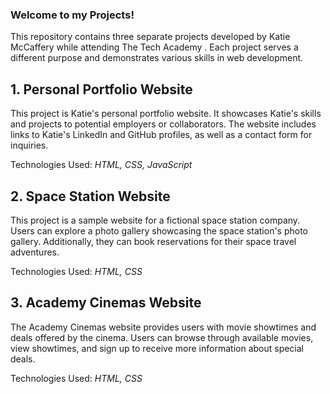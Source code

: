 ### Welcome to my Projects!

This repository contains three separate projects developed by Katie McCaffery while attending The Tech Academy . Each project serves a different purpose and demonstrates various skills in web development.

## 1. Personal Portfolio Website
This project is Katie's personal portfolio website. It showcases Katie's skills and projects to potential employers or collaborators. The website includes links to Katie's LinkedIn and GitHub profiles, as well as a contact form for inquiries.

Technologies Used: _HTML, CSS, JavaScript_

## 2. Space Station Website
This project is a sample website for a fictional space station company. Users can explore a photo gallery showcasing the space station's photo gallery. Additionally, they can book reservations for their space travel adventures.

Technologies Used: _HTML, CSS_

## 3. Academy Cinemas Website
The Academy Cinemas website provides users with movie showtimes and deals offered by the cinema. Users can browse through available movies, view showtimes, and sign up to receive more information about special deals.

Technologies Used: _HTML, CSS_



